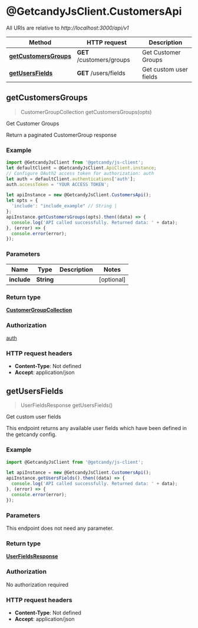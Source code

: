 # @GetcandyJsClient.CustomersApi

All URIs are relative to *http://localhost:3000/api/v1*

Method | HTTP request | Description
------------- | ------------- | -------------
[**getCustomersGroups**](CustomersApi.md#getCustomersGroups) | **GET** /customers/groups | Get Customer Groups
[**getUsersFields**](CustomersApi.md#getUsersFields) | **GET** /users/fields | Get custom user fields



## getCustomersGroups

> CustomerGroupCollection getCustomersGroups(opts)

Get Customer Groups

Return a paginated CustomerGroup response

### Example

```javascript
import @GetcandyJsClient from '@getcandy/js-client';
let defaultClient = @GetcandyJsClient.ApiClient.instance;
// Configure OAuth2 access token for authorization: auth
let auth = defaultClient.authentications['auth'];
auth.accessToken = 'YOUR ACCESS TOKEN';

let apiInstance = new @GetcandyJsClient.CustomersApi();
let opts = {
  'include': "include_example" // String | 
};
apiInstance.getCustomersGroups(opts).then((data) => {
  console.log('API called successfully. Returned data: ' + data);
}, (error) => {
  console.error(error);
});

```

### Parameters


Name | Type | Description  | Notes
------------- | ------------- | ------------- | -------------
 **include** | **String**|  | [optional] 

### Return type

[**CustomerGroupCollection**](CustomerGroupCollection.md)

### Authorization

[auth](../README.md#auth)

### HTTP request headers

- **Content-Type**: Not defined
- **Accept**: application/json


## getUsersFields

> UserFieldsResponse getUsersFields()

Get custom user fields

This endpoint returns any available user fields which have been defined in the getcandy config.

### Example

```javascript
import @GetcandyJsClient from '@getcandy/js-client';

let apiInstance = new @GetcandyJsClient.CustomersApi();
apiInstance.getUsersFields().then((data) => {
  console.log('API called successfully. Returned data: ' + data);
}, (error) => {
  console.error(error);
});

```

### Parameters

This endpoint does not need any parameter.

### Return type

[**UserFieldsResponse**](UserFieldsResponse.md)

### Authorization

No authorization required

### HTTP request headers

- **Content-Type**: Not defined
- **Accept**: application/json

